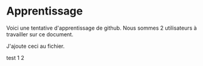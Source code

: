 # Apprentissage


Voici une tentative d'apprentissage de github. Nous sommes 2 utilisateurs à travailler sur ce document.

J'ajoute ceci au fichier.

test 1 2

